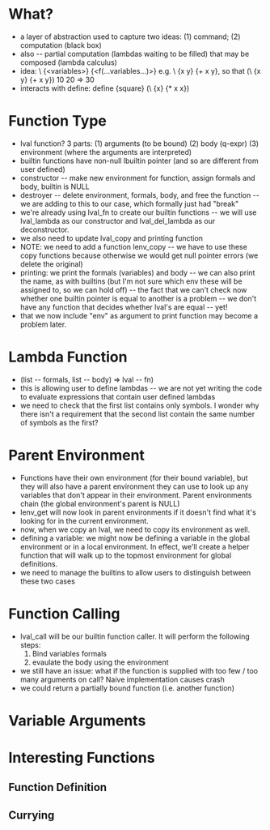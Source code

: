 # What?
* a layer of abstraction used to capture two ideas: (1) command; (2) computation (black box)
* also -- partial computation (lambdas waiting to be filled) that may be composed (lambda calculus)
* idea: \ {\<variables>} {\<f(...variables...)>} e.g. \ {x y} {+ x y}, so that (\ {x y} {+ x y}) 10 20 => 30
* interacts with define: define {square} (\ {x} {* x x})
# Function Type
* lval function? 3 parts: (1) arguments (to be bound) (2) body (q-expr) (3) environment (where the arguments are interpreted)
* builtin functions have non-null lbuiltin pointer (and so are different from user defined)
* constructor -- make new environment for function, assign formals and body, builtin is NULL
* destroyer -- delete environment, formals, body, and free the function -- we are adding to this to our case, which formally just had "break"
* we're already using lval_fn to create our builtin functions -- we will use lval_lambda as our constructor and lval_del_lambda as our deconstructor.
* we also need to update lval_copy and printing function
* NOTE: we need to add a function lenv_copy -- we have to use these copy functions because otherwise we would get null pointer errors (we delete the original)
* printing: we print the formals (variables) and body -- we can also print the name, as with builtins (but I'm not sure which env these will be assigned to, so we can hold off) -- the fact that we can't check now whether one builtin pointer is equal to another is a problem -- we don't have any function that decides whether lval's are equal -- yet!
* that we now include "env" as argument to print function may become a problem later.
# Lambda Function
* (list -- formals, list -- body) => lval -- fn)
* this is allowing user to define lambdas -- we are not yet writing the code to evaluate expressions that contain user defined lambdas
* we need to check that the first list contains only symbols.  I wonder why there isn't a requirement that the second list contain the same number of symbols as the first?
# Parent Environment
* Functions have their own environment (for their bound variable), but they will also have a parent environment they can use to look up any variables that don't appear in their environment.  Parent environments chain (the global environment's parent is NULL)
* lenv_get will now look in parent environments if it doesn't find what it's looking for in the current environment.
* now, when we copy an lval, we need to copy its environment as well.
* defining a variable: we might now be defining a variable in the global environment or in a local environment.  In effect, we'll create a helper function that will walk up to the topmost environment for global definitions.
* we need to manage the builtins to allow users to distinguish between these two cases
# Function Calling
* lval_call will be our builtin function caller. It will perform the following steps:
  1. Bind variables formals
  2. evaulate the body using the environment
* we still have an issue: what if the function is supplied with too few / too many arguments on call?  Naive implementation causes crash
* we could return a partially bound function (i.e. another function)
# Variable Arguments
# Interesting Functions
## Function Definition
## Currying